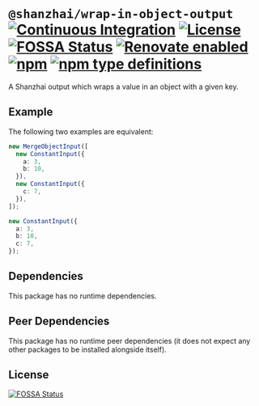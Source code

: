 # `@shanzhai/wrap-in-object-output` [![Continuous Integration](https://github.com/jameswilddev/shanzhai/workflows/Continuous%20Integration/badge.svg)](https://github.com/jameswilddev/shanzhai/actions) [![License](https://img.shields.io/github/license/jameswilddev/shanzhai.svg)](https://github.com/jameswilddev/shanzhai/blob/master/license) [![FOSSA Status](https://app.fossa.io/api/projects/git%2Bgithub.com%2Fjameswilddev%2Fshanzhai.svg?type=shield)](https://app.fossa.io/projects/git%2Bgithub.com%2Fjameswilddev%2Fshanzhai?ref=badge_shield) [![Renovate enabled](https://img.shields.io/badge/renovate-enabled-brightgreen.svg)](https://renovatebot.com/) [![npm](https://img.shields.io/npm/v/@shanzhai/wrap-in-object-output.svg)](https://www.npmjs.com/package/@shanzhai/wrap-in-object-output) [![npm type definitions](https://img.shields.io/npm/types/@shanzhai/wrap-in-object-output.svg)](https://www.npmjs.com/package/@shanzhai/wrap-in-object-output)

A Shanzhai output which wraps a value in an object with a given key.

## Example

The following two examples are equivalent:

```typescript
new MergeObjectInput([
  new ConstantInput({
    a: 3,
    b: 10,
  }),
  new ConstantInput({
    c: 7,
  }),
]);

new ConstantInput({
  a: 3,
  b: 10,
  c: 7,
});
```

## Dependencies

This package has no runtime dependencies.

## Peer Dependencies

This package has no runtime peer dependencies (it does not expect any other packages to be installed alongside itself).

## License

[![FOSSA Status](https://app.fossa.io/api/projects/git%2Bgithub.com%2Fjameswilddev%2Fshanzhai.svg?type=large)](https://app.fossa.io/projects/git%2Bgithub.com%2Fjameswilddev%2Fshanzhai?ref=badge_large)
